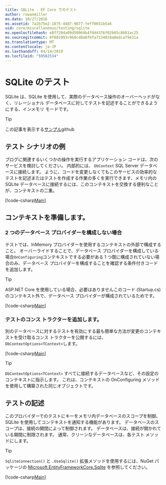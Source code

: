 ```yaml
---
title: SQLite - EF Core でのテスト
author: rowanmiller
ms.date: 10/27/2016
ms.assetid: 7a2b75e2-1875-4487-9877-feff0651b5a6
uid: core/miscellaneous/testing/sqlite
ms.openlocfilehash: e8ff204a09d50064b4f0d4376f02b05c8681ac25
ms.sourcegitcommit: 8f801993c9b8cd8a8fbfa7134818a8edca79e31a
ms.translationtype: MT
ms.contentlocale: ja-JP
ms.lasthandoff: 04/14/2019
ms.locfileid: "59562534"
---
```

# <a name="testing-with-sqlite"></a>SQLite のテスト

SQLite は、SQLite を使用して、実際のデータベース操作のオーバーヘッドがなく、リレーショナル データベースに対してテストを記述することができるようにする、インメモリ モードです。

> [!TIP]  
> この記事を表示する[サンプル](https://github.com/aspnet/EntityFramework.Docs/tree/master/samples/core/Miscellaneous/Testing)github

## <a name="example-testing-scenario"></a>テスト シナリオの例

ブログに関連するいくつかの操作を実行するアプリケーション コードは、次のサービスを検討してください。 内部的には、 `DbContext` SQL Server データベースに接続します。 ように、コードを変更しなくてもこのサービスの効率的なテストを記述またはテストを作成する作業の多くを実行できます、メモリ内の SQLite データベースに接続するには、このコンテキストを交換する便利なことが、コンテキストの二重。

[!code-csharp[Main](../../../../samples/core/Miscellaneous/Testing/BusinessLogic/BlogService.cs)]

## <a name="get-your-context-ready"></a>コンテキストを準備します。

### <a name="avoid-configuring-two-database-providers"></a>2 つのデータベース プロバイダーを構成しない場合

テストでは、InMemory プロバイダーを使用するコンテキストの外部で構成すること。 オーバーライドすることで、データベース プロバイダーを構成している場合`OnConfiguring`コンテキストでする必要がある 1 つ既に構成されていない場合のみ、データベース プロバイダーを構成することを確認する条件付きコードを追加します。

> [!TIP]  
> ASP.NET Core を使用している場合、必要はありませんこのコード (Startup.cs) のコンテキスト外で、データベース プロバイダーが構成されているためです。

[!code-csharp[Main](../../../../samples/core/Miscellaneous/Testing/BusinessLogic/BloggingContext.cs#OnConfiguring)]

### <a name="add-a-constructor-for-testing"></a>テストのコンス トラクターを追加します。

別のデータベースに対するテストを有効にする最も簡単な方法が変更のコンテキストを受け取るコンス トラクターを公開するには、`DbContextOptions<TContext>`します。

[!code-csharp[Main](../../../../samples/core/Miscellaneous/Testing/BusinessLogic/BloggingContext.cs#Constructors)]

> [!TIP]  
> `DbContextOptions<TContext>` すべてに接続するデータベースなど、その設定のコンテキストに指示します。 これは、コンテキストの OnConfiguring メソッドを使用して構築された同じオブジェクトです。

## <a name="writing-tests"></a>テストの記述

このプロバイダーでのテストにキーをメモリ内データベースのスコープを制御、SQLite を使用してコンテキストを通知する機能があります。 データベースのスコープは、接続の開閉によって制御されます。 データベースは、接続が開かれている期間に制限されます。 通常、クリーンなデータベースは、各テスト メソッドにします。

>[!TIP]
> `SqliteConnection()` と `.UseSqlite()` 拡張メソッドを使用するには、NuGet パッケージの [Microsoft.EntityFrameworkCore.Sqlite](https://www.nuget.org/packages/Microsoft.EntityFrameworkCore.Sqlite/) を参照してください。

[!code-csharp[Main](../../../../samples/core/Miscellaneous/Testing/TestProject/SQLite/BlogServiceTests.cs)]
